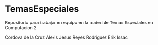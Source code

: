 # TemasEspeciales
Repositorio para trabajar en equipo en la materi de Temas Especiales en Computacion 2

Cordova de la Cruz Alexis Jesus
Reyes Rodríguez Erik Issac
